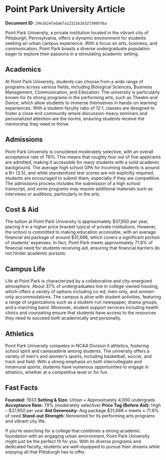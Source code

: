 # Point Park University Article

**Document ID:** `29e1624fada67a123216163273095f6a`

Point Park University, a private institution located in the vibrant city of Pittsburgh, Pennsylvania, offers a dynamic environment for students seeking an urban campus experience. With a focus on arts, business, and communication, Point Park boasts a diverse undergraduate population eager to explore their passions in a stimulating academic setting.

## Academics
At Point Park University, students can choose from a wide range of programs across various fields, including Biological Sciences, Business Management, Communication, and Education. The university is particularly known for its strong programs in the performing arts, such as Theatre and Dance, which allow students to immerse themselves in hands-on learning experiences. With a student-faculty ratio of 12:1, classes are designed to foster a close-knit community where discussion-heavy seminars and personalized attention are the norms, ensuring students receive the mentorship they need to thrive.

## Admissions
Point Park University is considered moderately selective, with an overall acceptance rate of 79%. This means that roughly four out of five applicants are admitted, making it accessible for many students with a solid academic background. The average high school GPA for incoming students is around a B+ (3.5), and while standardized test scores are not explicitly required, students are encouraged to submit them, especially if they are competitive. The admissions process includes the submission of a high school transcript, and some programs may require additional materials such as interviews or auditions, particularly in the arts.

## Cost & Aid
The tuition at Point Park University is approximately $37,650 per year, placing it in a higher price bracket typical of private institutions. However, the school is committed to making education accessible, with an average financial aid package of around $31,686, which covers a significant portion of students’ expenses. In fact, Point Park meets approximately 71.8% of financial need for students receiving aid, ensuring that financial barriers do not hinder academic pursuits.

## Campus Life
Life at Point Park is characterized by a collaborative and city-energized atmosphere. About 37% of undergraduates live in college-owned housing, which offers a variety of options including co-ed, men-only, and women-only accommodations. The campus is alive with student activities, featuring a range of organizations such as a student-run newspaper, drama groups, and a marching band. Moreover, student support services including health clinics and counseling ensure that students have access to the resources they need to succeed both academically and personally.

## Athletics
Point Park University competes in NCAA Division II athletics, fostering school spirit and camaraderie among students. The university offers a variety of men's and women's sports, including basketball, soccer, and track and field. With a strong emphasis on both intercollegiate and intramural sports, students have numerous opportunities to engage in athletics, whether at a competitive level or for fun.

## Fast Facts
**Founded:** 1933
**Setting & Size:** Urban • Approximately 4,000 undergrads
**Acceptance Rate:** 79% (moderately selective)
**Price Tag (Before Aid):** High – $37,650 per year
**Aid Generosity:** Avg package $31,686 • meets ≈ 71.8% of need
**Stand-out Strength:** Renowned for its performing arts programs and vibrant city life.

If you’re searching for a college that combines a strong academic foundation with an engaging urban environment, Point Park University might just be the perfect fit for you. With its diverse programs and dedicated faculty, students are well-equipped to pursue their dreams while enjoying all that Pittsburgh has to offer.
